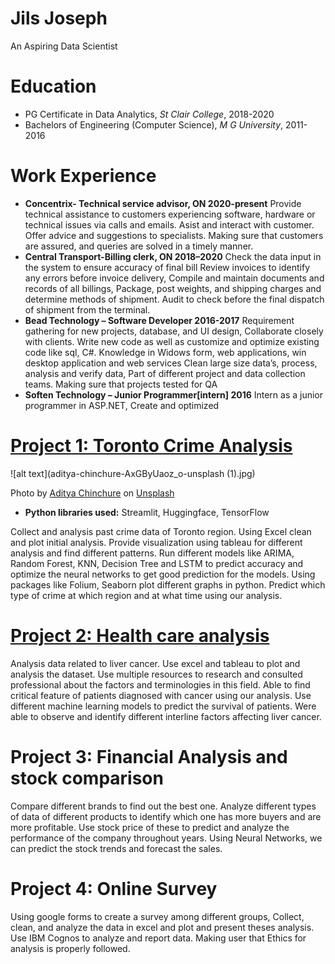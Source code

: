 # Jils Joseph
An Aspiring Data Scientist 

# Education
* PG Certificate in Data Analytics, *St Clair College*, 2018-2020
* Bachelors of Engineering (Computer Science), *M G University*, 2011-2016

# Work Experience
* **Concentrix- Technical service advisor, ON 2020-present**
Provide technical assistance to customers experiencing software, hardware or technical issues via calls and emails. Asist and interact with customer. Offer advice and suggestions to specialists. Making sure that customers are assured, and queries are solved in a timely manner.
* **Central Transport-Billing clerk, ON 2018–2020**
Check the data input in the system to ensure accuracy of final bill
Review invoices to identify any errors before invoice delivery, Compile and
maintain documents and records of all billings, Package, post weights, and
shipping charges and determine methods of shipment. Audit to check before
the final dispatch of shipment from the terminal.
* **Bead Technology – Software Developer 2016-2017**
Requirement gathering for new projects, database, and UI design,
Collaborate closely with clients. Write new code as well as customize and
optimize existing code like sql, C#. Knowledge in Widows form, web
applications, win desktop application and web services Clean large size
data’s, process, analysis and verify data, Part of different project and data
collection teams. Making sure that projects tested for QA
* **Soften Technology – Junior Programmer[intern] 2016**
Intern as a junior programmer in ASP.NET, Create and optimized

# [Project 1: Toronto Crime Analysis](https://github.com/jilsjoseph/project/blob/master/capstone%20report.pdf)
![alt text](aditya-chinchure-AxGByUaoz_o-unsplash (1).jpg)

Photo by <a href="https://unsplash.com/@adityachinchure?utm_source=unsplash&utm_medium=referral&utm_content=creditCopyText">Aditya Chinchure</a> on <a href="https://unsplash.com/s/photos/toronto-city?utm_source=unsplash&utm_medium=referral&utm_content=creditCopyText">Unsplash</a>
  
* **Python libraries used:** Streamlit, Huggingface, TensorFlow

Collect and analysis past crime data of Toronto region. Using Excel clean and
plot initial analysis. Provide visualization using tableau for different analysis and
find different patterns. Run different models like ARIMA, Random Forest, KNN,
Decision Tree and LSTM to predict accuracy and optimize the neural networks
to get good prediction for the models. Using packages like Folium, Seaborn
plot different graphs in python. Predict which type of crime at which region
and at what time using our analysis.

# [Project 2: Health care analysis](https://github.com/jilsjoseph/project/blob/master/Healthcare_Anlytics(GroupProject).pdf)

Analysis data related to liver cancer. Use excel and tableau to plot and
analysis the dataset. Use multiple resources to research and consulted
professional about the factors and terminologies in this field. Able to find
critical feature of patients diagnosed with cancer using our analysis. Use
different machine learning models to predict the survival of patients. Were
able to observe and identify different interline factors affecting liver cancer.

# Project 3: Financial Analysis and stock comparison

Compare different brands to find out the best one. Analyze different types of
data of different products to identify which one has more buyers and are
more profitable. Use stock price of these to predict and analyze the
performance of the company throughout years. Using Neural Networks, we
can predict the stock trends and forecast the sales.

# Project 4: Online Survey

Using google forms to create a survey among different groups, Collect, clean,
and analyze the data in excel and plot and present theses analysis. Use IBM
Cognos to analyze and report data. Making user that Ethics for analysis is
properly followed.
